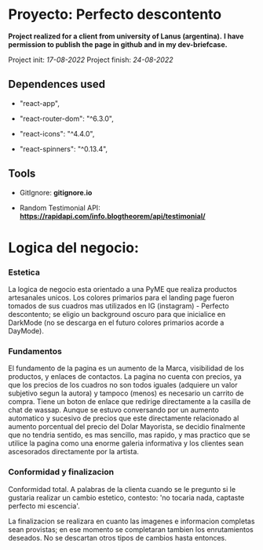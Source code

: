 # Proyecto: **Perfecto descontento**

**Project realized for a client from university of Lanus (argentina).**
**I have permission to publish the page in github and in my dev-briefcase.**


Project init:   _17-08-2022_
Project finish: _24-08-2022_



## Dependences used

-   "react-app",

-   "react-router-dom": "^6.3.0",

-   "react-icons": "^4.4.0",

-   "react-spinners": "^0.13.4",


## Tools

- GitIgnore: **gitignore.io**

- Random Testimonial API: **https://rapidapi.com/info.blogtheorem/api/testimonial/**


# Logica del negocio:

### Estetica

La logica de negocio esta orientado a una PyME que realiza productos artesanales unicos.
Los colores primarios para el landing page fueron tomados de sus cuadros mas utilizados en IG (instagram) - Perfecto descontento; se eligio un background oscuro para que inicialice en DarkMode (no se descarga en el futuro colores primarios acorde a DayMode).

### Fundamentos
El fundamento de la pagina es un aumento de la Marca, visibilidad de los productos, y enlaces de contactos. La pagina no cuenta con precios, ya que los precios de los cuadros no son todos iguales (adquiere un valor subjetivo segun la autora) y tampoco (menos) es necesario un carrito de compra. Tiene un boton de enlace que redirige directamente a la casilla de chat de wassap.
Aunque se estuvo conversando por un aumento automatico y sucesivo de precios que este directamente relacionado al aumento porcentual del precio del Dolar Mayorista, se decidio finalmente que no tendria sentido, es mas sencillo, mas rapido, y mas practico que se utilice la pagina como una enorme galeria informativa y los clientes sean ascesorados directamente por la artista.

### Conformidad y finalizacion
Conformidad total. A palabras de la clienta cuando se le pregunto si le gustaria realizar un cambio estetico, contesto: 'no tocaria nada, captaste perfecto mi escencia'.

La finalizacion se realizara en cuanto las imagenes e informacion completas sean provistas; en ese momento se completaran tambien los enrutamientos deseados.
No se descartan otros tipos de cambios hasta entonces.


